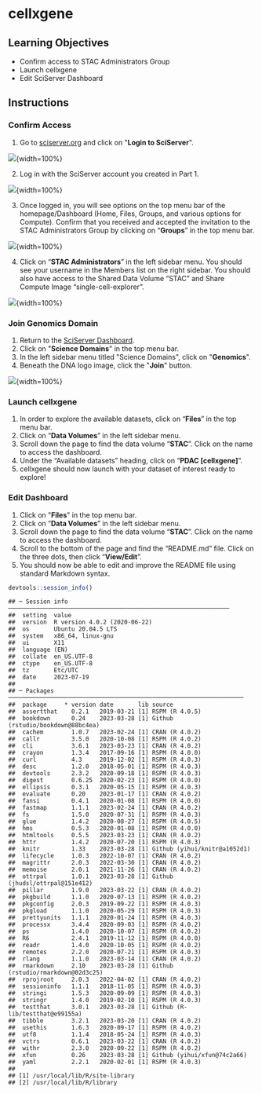 


# cellxgene

## Learning Objectives
- Confirm access to STAC Administrators Group
- Launch cellxgene
- Edit SciServer Dashboard

## Instructions

### Confirm Access

1. Go to [sciserver.org](https://sciserver.org) and click on "**Login to SciServer**".

![](resources/images/03-cellxgene_files/figure-docx//16jh1ov1PyRyPKMTJ7ROiEyNm1B5KxdQlYQovVBCYesk_g25a5f9f2e31_0_6.png){width=100%}

2. Log in with the SciServer account you created in Part 1.

![](resources/images/03-cellxgene_files/figure-docx//16jh1ov1PyRyPKMTJ7ROiEyNm1B5KxdQlYQovVBCYesk_g25a5f9f2e31_0_11.png){width=100%}

3. Once logged in, you will see options on the top menu bar of the homepage/Dashboard (Home, Files, Groups, and various options for Compute). Confirm that you received and accepted the invitation to the STAC Administrators Group by clicking on “**Groups**” in the top menu bar.

![](resources/images/03-cellxgene_files/figure-docx//16jh1ov1PyRyPKMTJ7ROiEyNm1B5KxdQlYQovVBCYesk_g25a5f9f2e31_0_18.png){width=100%}

4. Click on “**STAC Administrators**” in the left sidebar menu. You should see your username in the Members list on the right sidebar. You should also have access to the Shared Data Volume “STAC” and Share Compute Image “single-cell-explorer”.     

![](resources/images/03-cellxgene_files/figure-docx//16jh1ov1PyRyPKMTJ7ROiEyNm1B5KxdQlYQovVBCYesk_g25a5f9f2e31_0_24.png){width=100%}

### Join Genomics Domain

1. Return to the [SciServer Dashboard](https://apps.sciserver.org/dashboard/).
2. Click on "**Science Domains**" in the top menu bar.
3. In the left sidebar menu titled "Science Domains", click on "**Genomics**".
4. Beneath the DNA logo image, click the "**Join**" button.

![](resources/images/03-cellxgene_files/figure-docx//16jh1ov1PyRyPKMTJ7ROiEyNm1B5KxdQlYQovVBCYesk_g25954290abf_0_0.png){width=100%}

### Launch cellxgene

1. In order to explore the available datasets, click on “**Files**” in the top menu bar.
2. Click on “**Data Volumes**” in the left sidebar menu. 
3. Scroll down the page to find the data volume “**STAC**”. Click on the name to access the dashboard.
4. Under the “Available datasets” heading, click on “**PDAC [cellxgene]**”.
5. cellxgene should now launch with your dataset of interest ready to explore!

### Edit Dashboard

1. Click on "**Files**" in the top menu bar.
2. Click on “**Data Volumes**” in the left sidebar menu.
3. Scroll down the page to find the data volume “**STAC**”. Click on the name to access the dashboard.
4. Scroll to the bottom of the page and find the “README.md” file. Click on the three dots, then click “**View/Edit**”.
5. You should now be able to edit and improve the README file using standard Markdown syntax.                                                                                       
                                                                                       

```r
devtools::session_info()
```

```
## ─ Session info ───────────────────────────────────────────────────────────────
##  setting  value                       
##  version  R version 4.0.2 (2020-06-22)
##  os       Ubuntu 20.04.5 LTS          
##  system   x86_64, linux-gnu           
##  ui       X11                         
##  language (EN)                        
##  collate  en_US.UTF-8                 
##  ctype    en_US.UTF-8                 
##  tz       Etc/UTC                     
##  date     2023-07-19                  
## 
## ─ Packages ───────────────────────────────────────────────────────────────────
##  package     * version date       lib source                            
##  assertthat    0.2.1   2019-03-21 [1] RSPM (R 4.0.5)                    
##  bookdown      0.24    2023-03-28 [1] Github (rstudio/bookdown@88bc4ea) 
##  cachem        1.0.7   2023-02-24 [1] CRAN (R 4.0.2)                    
##  callr         3.5.0   2020-10-08 [1] RSPM (R 4.0.2)                    
##  cli           3.6.1   2023-03-23 [1] CRAN (R 4.0.2)                    
##  crayon        1.3.4   2017-09-16 [1] RSPM (R 4.0.0)                    
##  curl          4.3     2019-12-02 [1] RSPM (R 4.0.3)                    
##  desc          1.2.0   2018-05-01 [1] RSPM (R 4.0.3)                    
##  devtools      2.3.2   2020-09-18 [1] RSPM (R 4.0.3)                    
##  digest        0.6.25  2020-02-23 [1] RSPM (R 4.0.0)                    
##  ellipsis      0.3.1   2020-05-15 [1] RSPM (R 4.0.3)                    
##  evaluate      0.20    2023-01-17 [1] CRAN (R 4.0.2)                    
##  fansi         0.4.1   2020-01-08 [1] RSPM (R 4.0.0)                    
##  fastmap       1.1.1   2023-02-24 [1] CRAN (R 4.0.2)                    
##  fs            1.5.0   2020-07-31 [1] RSPM (R 4.0.3)                    
##  glue          1.4.2   2020-08-27 [1] RSPM (R 4.0.5)                    
##  hms           0.5.3   2020-01-08 [1] RSPM (R 4.0.0)                    
##  htmltools     0.5.5   2023-03-23 [1] CRAN (R 4.0.2)                    
##  httr          1.4.2   2020-07-20 [1] RSPM (R 4.0.3)                    
##  knitr         1.33    2023-03-28 [1] Github (yihui/knitr@a1052d1)      
##  lifecycle     1.0.3   2022-10-07 [1] CRAN (R 4.0.2)                    
##  magrittr      2.0.3   2022-03-30 [1] CRAN (R 4.0.2)                    
##  memoise       2.0.1   2021-11-26 [1] CRAN (R 4.0.2)                    
##  ottrpal       1.0.1   2023-03-28 [1] Github (jhudsl/ottrpal@151e412)   
##  pillar        1.9.0   2023-03-22 [1] CRAN (R 4.0.2)                    
##  pkgbuild      1.1.0   2020-07-13 [1] RSPM (R 4.0.2)                    
##  pkgconfig     2.0.3   2019-09-22 [1] RSPM (R 4.0.3)                    
##  pkgload       1.1.0   2020-05-29 [1] RSPM (R 4.0.3)                    
##  prettyunits   1.1.1   2020-01-24 [1] RSPM (R 4.0.3)                    
##  processx      3.4.4   2020-09-03 [1] RSPM (R 4.0.2)                    
##  ps            1.4.0   2020-10-07 [1] RSPM (R 4.0.2)                    
##  R6            2.4.1   2019-11-12 [1] RSPM (R 4.0.0)                    
##  readr         1.4.0   2020-10-05 [1] RSPM (R 4.0.2)                    
##  remotes       2.2.0   2020-07-21 [1] RSPM (R 4.0.3)                    
##  rlang         1.1.0   2023-03-14 [1] CRAN (R 4.0.2)                    
##  rmarkdown     2.10    2023-03-28 [1] Github (rstudio/rmarkdown@02d3c25)
##  rprojroot     2.0.3   2022-04-02 [1] CRAN (R 4.0.2)                    
##  sessioninfo   1.1.1   2018-11-05 [1] RSPM (R 4.0.3)                    
##  stringi       1.5.3   2020-09-09 [1] RSPM (R 4.0.3)                    
##  stringr       1.4.0   2019-02-10 [1] RSPM (R 4.0.3)                    
##  testthat      3.0.1   2023-03-28 [1] Github (R-lib/testthat@e99155a)   
##  tibble        3.2.1   2023-03-20 [1] CRAN (R 4.0.2)                    
##  usethis       1.6.3   2020-09-17 [1] RSPM (R 4.0.2)                    
##  utf8          1.1.4   2018-05-24 [1] RSPM (R 4.0.3)                    
##  vctrs         0.6.1   2023-03-22 [1] CRAN (R 4.0.2)                    
##  withr         2.3.0   2020-09-22 [1] RSPM (R 4.0.2)                    
##  xfun          0.26    2023-03-28 [1] Github (yihui/xfun@74c2a66)       
##  yaml          2.2.1   2020-02-01 [1] RSPM (R 4.0.3)                    
## 
## [1] /usr/local/lib/R/site-library
## [2] /usr/local/lib/R/library
```
